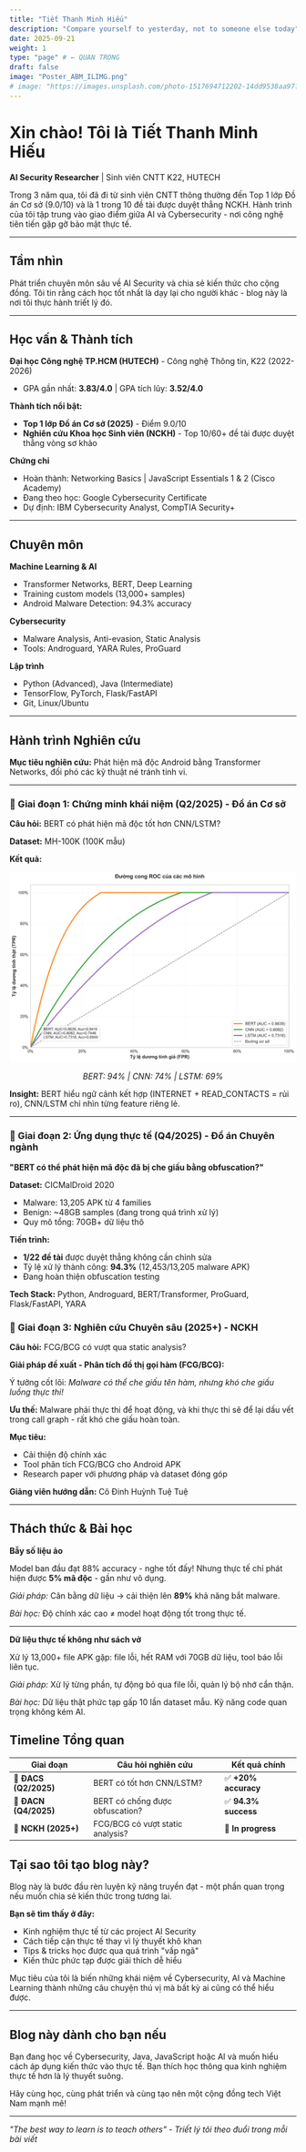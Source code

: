 ```yaml
---
title: "Tiết Thanh Minh Hiếu"
description: "Compare yourself to yesterday, not to someone else today"
date: 2025-09-21
weight: 1
type: "page" # ← QUAN TRỌNG
draft: false
image: "Poster_ABM_ILIMG.png"
# image: "https://images.unsplash.com/photo-1517694712202-14dd9538aa97?w=750"
---
```


# Xin chào! Tôi là Tiết Thanh Minh Hiếu

**AI Security Researcher** | Sinh viên CNTT K22, HUTECH

Trong 3 năm qua, tôi đã đi từ sinh viên CNTT thông thường đến Top 1 lớp Đồ án Cơ sở (9.0/10) và là 1 trong 10 đề tài được duyệt thẳng NCKH. Hành trình của tôi tập trung vào giao điểm giữa AI và Cybersecurity - nơi công nghệ tiên tiến gặp gỡ bảo mật thực tế.

---

## Tầm nhìn

Phát triển chuyên môn sâu về AI Security và chia sẻ kiến thức cho cộng đồng. Tôi tin rằng cách học tốt nhất là dạy lại cho người khác - blog này là nơi tôi thực hành triết lý đó.

---

## Học vấn & Thành tích

**Đại học Công nghệ TP.HCM (HUTECH)** - Công nghệ Thông tin, K22 (2022-2026)

- GPA gần nhất: **3.83/4.0** | GPA tích lũy: **3.52/4.0**

**Thành tích nổi bật:**

- **Top 1 lớp Đồ án Cơ sở (2025)** - Điểm 9.0/10
- **Nghiên cứu Khoa học Sinh viên (NCKH)** - Top 10/60+ đề tài được duyệt thẳng vòng sơ khảo

**Chứng chỉ**

- Hoàn thành: Networking Basics | JavaScript Essentials 1 & 2 (Cisco Academy)
- Đang theo học: Google Cybersecurity Certificate
- Dự định: IBM Cybersecurity Analyst, CompTIA Security+

---

## Chuyên môn

**Machine Learning & AI**

- Transformer Networks, BERT, Deep Learning
- Training custom models (13,000+ samples)
- Android Malware Detection: 94.3% accuracy

**Cybersecurity**

- Malware Analysis, Anti-evasion, Static Analysis
- Tools: Androguard, YARA Rules, ProGuard

**Lập trình**

- Python (Advanced), Java (Intermediate)
- TensorFlow, PyTorch, Flask/FastAPI
- Git, Linux/Ubuntu

---

## Hành trình Nghiên cứu

**Mục tiêu nghiên cứu:** Phát hiện mã độc Android bằng Transformer Networks, đối phó các kỹ thuật né tránh tinh vi.

---

### 🔬 Giai đoạn 1: Chứng minh khái niệm (Q2/2025) - Đồ án Cơ sở

**Câu hỏi:** BERT có phát hiện mã độc tốt hơn CNN/LSTM?

**Dataset:** MH-100K (100K mẫu)

**Kết quả:**

<div align="center">

![Model Comparison](roc_curves_comparison.png)

_BERT: 94% | CNN: 74% | LSTM: 69%_

</div>

**Insight:** BERT hiểu ngữ cảnh kết hợp (INTERNET + READ_CONTACTS = rủi ro), CNN/LSTM chỉ nhìn từng feature riêng lẻ.

---

### 🚀 Giai đoạn 2: Ứng dụng thực tế (Q4/2025) - Đồ án Chuyên ngành

**"BERT có thể phát hiện mã độc đã bị che giấu bằng obfuscation?"**

**Dataset:** CICMalDroid 2020

- Malware: 13,205 APK từ 4 families
- Benign: ~48GB samples (đang trong quá trình xử lý)
- Quy mô tổng: 70GB+ dữ liệu thô

**Tiến trình:**

- **1/22 đề tài** được duyệt thẳng không cần chỉnh sửa
- Tỷ lệ xử lý thành công: **94.3%** (12,453/13,205 malware APK)
- Đang hoàn thiện obfuscation testing

**Tech Stack:** Python, Androguard, BERT/Transformer, ProGuard, Flask/FastAPI, YARA

### 🎯 Giai đoạn 3: Nghiên cứu Chuyên sâu (2025+) - NCKH

**Câu hỏi:** FCG/BCG có vượt qua static analysis?

**Giải pháp đề xuất - Phân tích đồ thị gọi hàm (FCG/BCG):**

Ý tưởng cốt lõi: _Malware có thể che giấu tên hàm, nhưng khó che giấu luồng thực thi!_

**Ưu thế:** Malware phải thực thi để hoạt động, và khi thực thi sẽ để lại dấu vết trong call graph - rất khó che giấu hoàn toàn.

**Mục tiêu:**

- Cải thiện độ chính xác
- Tool phân tích FCG/BCG cho Android APK
- Research paper với phương pháp và dataset đóng góp

**Giảng viên hướng dẫn:** Cô Đinh Huỳnh Tuệ Tuệ

---

## Thách thức & Bài học

**Bẫy số liệu ảo**

Model ban đầu đạt 88% accuracy - nghe tốt đấy! Nhưng thực tế chỉ phát hiện được **5% mã độc** - gần như vô dụng.

_Giải pháp:_ Cân bằng dữ liệu → cải thiện lên **89%** khả năng bắt malware.

_Bài học:_ Độ chính xác cao ≠ model hoạt động tốt trong thực tế.

---

**Dữ liệu thực tế không như sách vở**

Xử lý 13,000+ file APK gặp: file lỗi, hết RAM với 70GB dữ liệu, tool báo lỗi liên tục.

_Giải pháp:_ Xử lý từng phần, tự động bỏ qua file lỗi, quản lý bộ nhớ cẩn thận.

_Bài học:_ Dữ liệu thật phức tạp gấp 10 lần dataset mẫu. Kỹ năng code quan trọng không kém AI.

## Timeline Tổng quan

| Giai đoạn             | Câu hỏi nghiên cứu               | Kết quả chính            |
| --------------------- | -------------------------------- | ------------------------ |
| **🎯 ĐACS (Q2/2025)** | BERT có tốt hơn CNN/LSTM?        | ✅ **+20% accuracy**<br> |
| **🚀 ĐACN (Q4/2025)** | BERT có chống được obfuscation?  | ✅ **94.3% success**<br> |
| **🔬 NCKH (2025+)**   | FCG/BCG có vượt static analysis? | 🔄 **In progress**<br>   |

## Tại sao tôi tạo blog này?

Blog này là bước đầu rèn luyện kỹ năng truyền đạt - một phần quan trọng nếu muốn chia sẻ kiến thức trong tương lai.

**Bạn sẽ tìm thấy ở đây:**

- Kinh nghiệm thực tế từ các project AI Security
- Cách tiếp cận thực tế thay vì lý thuyết khô khan
- Tips & tricks học được qua quá trình "vấp ngã"
- Kiến thức phức tạp được giải thích dễ hiểu

Mục tiêu của tôi là biến những khái niệm về Cybersecurity, AI và Machine Learning thành những câu chuyện thú vị mà bất kỳ ai cũng có thể hiểu được.

---

## Blog này dành cho bạn nếu

Bạn đang học về Cybersecurity, Java, JavaScript hoặc AI và muốn hiểu cách áp dụng kiến thức vào thực tế. Bạn thích học thông qua kinh nghiệm thực tế hơn là lý thuyết suông.

Hãy cùng học, cùng phát triển và cùng tạo nên một cộng đồng tech Việt Nam mạnh mẽ!

---

_"The best way to learn is to teach others" - Triết lý tôi theo đuổi trong mỗi bài viết_
